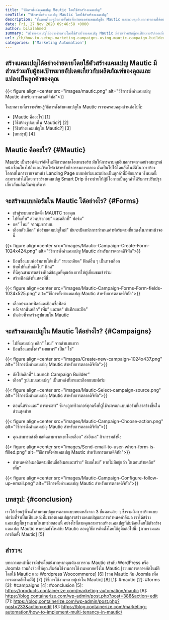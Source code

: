 ```yaml
---
title: "วิธีการตั้งค่าแคมเปญ Mautic โดยใช้ตัวสร้างแคมเปญ" 
seoTitle: "วิธีการตั้งค่าแคมเปญ Mautic โดยใช้ตัวสร้างแคมเปญ" 
description: "ขั้นตอนโดยคู่มือการตั้งค่าเพื่อกำหนดค่าแคมเปญใน Mautic และควบคุมอีเมลการตลาดได้อย่างสมบูรณ์หน้าเชื่อมโยงไปถึงและเวิร์กโฟลว์สำหรับกิจกรรมการตลาด" 
date: Fri, 27 Nov 2020 09:46:58 +0000
author: bilalahmed
summary: "สร้างแคมเปญได้อย่างง่ายดายโดยใช้ตัวสร้างแคมเปญ Mautic มีส่วนร่วมกับผู้ชมเป้าหมายอัปเดตเกี่ยวกับผลิตภัณฑ์ของคุณและแปลงเป็นลูกค้าของคุณ" 
url: /th/how-to-setup-marketing-campaigns-using-mautic-campaign-builder/
categories: ['Marketing Automation']
---
```


## สร้างแคมเปญได้อย่างง่ายดายโดยใช้ตัวสร้างแคมเปญ Mautic มีส่วนร่วมกับผู้ชมเป้าหมายอัปเดตเกี่ยวกับผลิตภัณฑ์ของคุณและแปลงเป็นลูกค้าของคุณ

{{< figure align=center src="images/mautic.png" alt="วิธีการตั้งค่าแคมเปญ Mautic สำหรับการตลาดดิจิทัล">}}

ในบทความนี้เราจะเรียนรู้วิธีการตั้งค่าแคมเปญใน Mautic เราจะครอบคลุมส่วนต่อไปนี้:
  * [Mautic คืออะไร] [1]
  * [วิธีสร้างรูปแบบใน Mautic?] [2]
  * [วิธีสร้างแคมเปญใน Mautic?] [3]
  * [บทสรุป] [4]

## Mautic คืออะไร? {#Mautic}
Mautic เป็นซอฟต์แวร์อัตโนมัติการตลาดโอเพนซอร์ซ มันให้การควบคุมอีเมลการตลาดอย่างสมบูรณ์หน้าเชื่อมโยงไปถึงและเวิร์กโฟลว์สำหรับกิจกรรมการตลาด มันเป็นไปได้โดยอัตโนมัติในการสร้างโอกาสในการขายจากหน้า Landing Page แบบฟอร์มและแปลงเป็นลูกค้าที่มีศักยภาพ ทั้งหมดนี้สามารถทำได้โดยการสร้างแคมเปญ Smart Drip ซึ่งจะช่วยให้ผู้มีโอกาสเป็นลูกค้าได้รับการปรับปรุงเกี่ยวกับผลิตภัณฑ์/บริการ

## จะสร้างแบบฟอร์มใน Mautic ได้อย่างไร? {#Forms}
  * เข้าสู่ระบบการติดตั้ง MAUITC ของคุณ
  * ไปที่แท็บ“ ส่วนประกอบ” และคลิกที่“ ฟอร์ม”
  * กด“ ใหม่” จากมุมขวาบน
  * เลือกตัวเลือก“ ฟอร์มแคมเปญใหม่” มันจะเปิดหน้าการกำหนดค่าฟอร์มตามที่แสดงในภาพหน้าจอนี้

{{< figure align=center src="images/Mautic-Campaign-Create-Form-1024x424.png" alt="วิธีการตั้งค่าแคมเปญ Mautic สำหรับการตลาดดิจิทัล">}}

  * ป้อนชื่อแบบฟอร์มภายใต้แท็บ“ รายละเอียด” ฟิลด์อื่น ๆ เป็นทางเลือก
  * ย้ายไปที่แท็บถัดไป“ ฟิลด์”
  * ที่นี่คุณสามารถสร้างฟิลด์ข้อมูลที่คุณต้องการให้ผู้เยี่ยมชมเข้าร่วม
  * สร้างฟิลด์ดังที่แสดงที่นี่:

{{< figure align=center src="images/Mautic-Campaign-Forms-Form-fields-1024x525.png" alt="วิธีการตั้งค่าแคมเปญ Mautic สำหรับการตลาดดิจิทัล">}}

  * เลือกประเภทฟิลด์และป้อนชื่อฟิลด์
  * หลังจากนั้นคลิก“ เพิ่ม” และกด“ บันทึกและปิด”
  * มันง่ายที่จะสร้างรูปแบบใน Mautic

## จะสร้างแคมเปญใน Mautic ได้อย่างไร? {#Campaigns}
  * ไปที่แคมเปญ คลิก“ ใหม่” จากด้านบนขวา
  * ป้อนชื่อและตั้งค่า“ เผยแพร่” เป็น“ ใช่”

{{< figure align=center src="images/Create-new-campaign-1024x437.png" alt="วิธีการตั้งค่าแคมเปญ Mautic สำหรับการตลาดดิจิทัล">}}

  * ถัดไปคลิกที่“ Launch Campaign Builder”
  * เลือก“ รูปแบบแคมเปญ” เป็นแหล่งที่มาและเลือกแบบฟอร์ม

{{< figure align=center src="images/Mautic-Select-campaign-source.png" alt="วิธีการตั้งค่าแคมเปญ Mautic สำหรับการตลาดดิจิทัล">}}

  * ตอนนี้สร้างและ“ การกระทำ” ซึ่งจะถูกทริกเกอร์ทุกครั้งที่ผู้ใช้จะกรอกแบบฟอร์มที่เราสร้างขึ้นในส่วนสุดท้าย

{{< figure align=center src="images/Mautic-Campaign-Choose-action.png" alt="วิธีการตั้งค่าแคมเปญ Mautic สำหรับการตลาดดิจิทัล">}}

  * คุณสามารถส่งอีเมลติดตามพวกเขาโดยเลือก“ ส่งอีเมล” กิจกรรมดังนี้:

{{< figure align=center src="images/Send-email-to-user-when-form-is-filled.png" alt="วิธีการตั้งค่าแคมเปญ Mautic สำหรับการตลาดดิจิทัล">}}

  * กำหนดค่าอีเมลติดตามป้อนชื่ออีเมลและสร้าง“ อีเมลใหม่” หากไม่มีอยู่แล้ว ในตอนท้ายคลิก“ เพิ่ม”

{{< figure align=center src="images/Mautic-Campaign-Configure-follow-up-email.png" alt="วิธีการตั้งค่าแคมเปญ Mautic สำหรับการตลาดดิจิทัล">}}


## บทสรุป: {#conclusion}
เราได้เรียนรู้ที่จะตั้งค่าแคมเปญการตลาดแบบหยดหลังจาก 3 ขั้นตอนง่าย ๆ ซึ่งรวมถึงการสร้างแบบฟอร์มที่จำเป็นเป็นแหล่งที่มาของแคมเปญการสร้างแคมเปญและการกำหนดค่าอีเมล เราได้สร้างแคมเปญพื้นฐานมากในบทช่วยสอนนี้ อย่างไรก็ตามคุณสามารถสร้างแคมเปญที่ซับซ้อนโดยใช้ตัวสร้างแคมเปญ Mautic หากคุณยังใหม่กับ Mautic ลองดูวิธีการติดตั้งโดยใช้คู่มือต่อไปนี้:
[ภาพรวมและการติดตั้ง Mautic] [5]

## สำรวจ:
บทความเหล่านี้อาจมีประโยชน์มากหากคุณต้องการรวม Mautic เข้ากับ WordPress หรือ Joomla รวมถึงช่วยให้คุณเริ่มต้นใช้งานการใช้งานหลายครั้งใน Mautic
[ระบบการตลาดอัตโนมัติโดยใช้ Mautic และ Wordpress Woocommerce] [6]
[รวม Mautic กับ Joomla เพื่อการตลาดอัตโนมัติ] [7]
[วิธีการใช้งานหลายผู้เช่าใน Mautic] [8]
[1]: #mautic
[2]: #forms
[3]: #campaigns
[4]: #conclusion
[5]: https://products.containerize.com/marketing-automation/mautic
[6]: https://blog.containerize.com/wp-admin/post.php?post=388&action=edit
[7]: https://blog.containerize.com/wp-admin/post.php?post=233&action=edit
[8]: https://blog.containerize.com/marketing-automation/how-to-implement-multi-tenancy-in-mautic/
